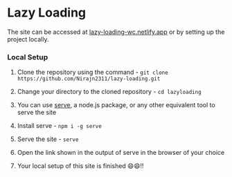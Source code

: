 # Lazy Loading

The site can be accessed at [lazy-loading-wc.netlify.app](lazy-loading-wc.netlify.app) or by setting up the project locally.

### Local Setup

1. Clone the repository using the command - `git clone https://github.com/Nirajn2311/lazy-loading.git`

2. Change your directory to the cloned repository - `cd lazyloading`

3. You can use [serve](https://www.npmjs.com/package/serve), a node.js package, or any other equivalent tool to serve the site

4. Install serve - `npm i -g serve`

5. Serve the site - `serve`

6. Open the link shown in the output of serve in the browser of your choice

7. Your local setup of this site is finished 😄😄!!
